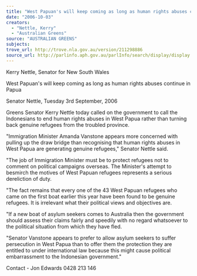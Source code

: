 ```yaml
---
title: "West Papuan's will keep coming as long as human rights abuses continue in Papua."
date: "2006-10-03"
creators:
  - "Nettle, Kerry"
  - "Australian Greens"
source: "AUSTRALIAN GREENS"
subjects:
trove_url: http://trove.nla.gov.au/version/211298886
source_url: http://parlinfo.aph.gov.au/parlInfo/search/display/display.w3p;query=Id%3A%22media/pressrel/7K2L6%22
---
```


 Kerry Nettle, Senator for New South Wales   

 

 West Papuan's will keep coming as long as human rights  abuses continue in Papua 

 Senator Nettle, Tuesday 3rd September, 2006 

 Greens Senator Kerry Nettle today called on the government to call the Indonesians to  end human rights abuses in West Papua rather than turning back genuine refugees  from the troubled province. 

 "Immigration Minister Amanda Vanstone appears more concerned with pulling up the  draw bridge than recognising that human rights abuses in West Papua are generating  genuine refugees," Senator Nettle said. 

 "The job of Immigration Minister must be to protect refugees not to comment on  political campaigns overseas. The Minister's attempt to besmirch the motives of West  Papuan refugees represents a serious dereliction of duty. 

 "The fact remains that every one of the 43 West Papuan refugees who came on the  first boat earlier this year have been found to be genuine refugees. It is irrelevant what  their political views and objectives are. 

 "If a new boat of asylum seekers comes to Australia then the government should  assess their claims fairly and speedily with no regard whatsoever to the political  situation from which they have fled. 

 "Senator Vanstone appears to prefer to allow asylum seekers to suffer persecution in  West Papua than to offer them the protection they are entitled to under international  law because this might cause political embarrassment to the Indonesian government." 

 Contact - Jon Edwards 0428 213 146 

 

